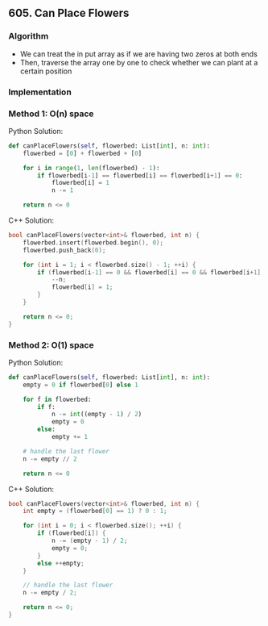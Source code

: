## 605. Can Place Flowers
### Algorithm
- We can treat the in put array as if we are having two zeros at both ends
- Then, traverse the array one by one to check whether we can plant at a certain position
### Implementation
### Method 1: O(n) space
Python Solution:
```python
def canPlaceFlowers(self, flowerbed: List[int], n: int):
    flowerbed = [0] + flowerbed + [0]

    for i in range(1, len(flowerbed) - 1):
        if flowerbed[i-1] == flowerbed[i] == flowerbed[i+1] == 0:
            flowerbed[i] = 1
            n -= 1

    return n <= 0
```
C++ Solution:
```cpp
bool canPlaceFlowers(vector<int>& flowerbed, int n) {
    flowerbed.insert(flowerbed.begin(), 0);
    flowerbed.push_back(0);

    for (int i = 1; i < flowerbed.size() - 1; ++i) {
        if (flowerbed[i-1] == 0 && flowerbed[i] == 0 && flowerbed[i+1] == 0) {
            --n;
            flowerbed[i] = 1;
        }
    }

    return n <= 0;
}
```
### Method 2: O(1) space
Python Solution:
```python
def canPlaceFlowers(self, flowerbed: List[int], n: int):
    empty = 0 if flowerbed[0] else 1

    for f in flowerbed:
        if f:
            n -= int((empty - 1) / 2)
            empty = 0
        else:
            empty += 1

    # handle the last flower
    n -= empty // 2

    return n <= 0
```
C++ Solution:
```cpp
bool canPlaceFlowers(vector<int>& flowerbed, int n) {
    int empty = (flowerbed[0] == 1) ? 0 : 1;

    for (int i = 0; i < flowerbed.size(); ++i) {
        if (flowerbed[i]) {
            n -= (empty - 1) / 2;
            empty = 0;
        }
        else ++empty;
    }

    // handle the last flower
    n -= empty / 2;

    return n <= 0;
}
```